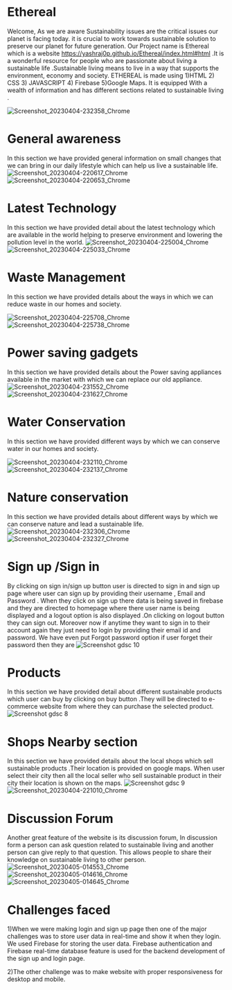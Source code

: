 # Ethereal
Welcome,
As we are aware Sustainability issues are the critical issues our planet is facing today. it is crucial to work towards sustainable solution to preserve our planet for future generation. Our Project name is  Ethereal which is a website https://yashraj0p.github.io/Ethereal/index.html#html .It is a wonderful resource for people who are passionate about living a sustainable life .Sustainable living means to live in a way that supports the environment, economy and society.
ETHEREAL is made using 
1)HTML
2) CSS
3) JAVASCRIPT 
4) Firebase 
5)Google Maps.
 It is equipped With a wealth of information and has different sections related to sustainable living .

![Screenshot_20230404-232358_Chrome](https://user-images.githubusercontent.com/127089397/229878882-49dd92b0-3757-484f-b1f1-dc3f735f3eb4.jpg)


# General awareness
In this section we have provided general information on small changes that we can bring in our daily lifestyle which can help us live a sustainable life.
![Screenshot_20230404-220617_Chrome](https://user-images.githubusercontent.com/127089397/229858986-d86f6f9c-3056-45d9-8e94-d51225dadb79.jpg)
![Screenshot_20230404-220653_Chrome](https://user-images.githubusercontent.com/127089397/229859081-fc102cec-eca2-4b54-b19d-fab479c13229.jpg)
# Latest Technology 
In this section we have provided detail about the latest technology which are available in the world helping to preserve environment and lowering the pollution level in the world.
![Screenshot_20230404-225004_Chrome](https://user-images.githubusercontent.com/127089397/229869502-093b848d-d48c-40ce-b3a3-20c2e6241309.jpg)
![Screenshot_20230404-225033_Chrome](https://user-images.githubusercontent.com/127089397/229869527-7f4110ce-adbf-4fd2-9c5a-2fe8b5e11678.jpg)
# Waste Management 
In this section we have provided details about the ways in which we can reduce waste in our homes and society.

![Screenshot_20230404-225708_Chrome](https://user-images.githubusercontent.com/127089397/229871038-b20b57e9-a832-4f1b-af06-829266c1caf5.jpg)
![Screenshot_20230404-225738_Chrome](https://user-images.githubusercontent.com/127089397/229871065-268969fe-847d-44a2-a22a-58f5a8eb4294.jpg)

# Power saving gadgets 
In this section we have provided details about the Power saving appliances available in the market with which we can replace our old appliance.
![Screenshot_20230404-231552_Chrome](https://user-images.githubusercontent.com/127089397/229875308-eb52d9be-d923-4d1c-98a0-d7934377de0a.jpg)
![Screenshot_20230404-231627_Chrome](https://user-images.githubusercontent.com/127089397/229875341-2117b03a-4963-4d88-bbac-d474f12b778d.jpg)

# Water Conservation 
In this section we have provided different ways by which we can conserve water in our homes and society.

![Screenshot_20230404-232110_Chrome](https://user-images.githubusercontent.com/127089397/229877969-093c74a4-2d4b-4395-a4df-0a17ffd8a15c.jpg)
![Screenshot_20230404-232137_Chrome](https://user-images.githubusercontent.com/127089397/229878007-3e8f11e8-6607-479a-b708-3434a0b02ea2.jpg)

# Nature conservation
In this section we have provided details about different ways by which we can conserve nature and lead  a sustainable life.
![Screenshot_20230404-232306_Chrome](https://user-images.githubusercontent.com/127089397/229878389-34341091-0398-4d43-ac62-c9ddb0e842ee.jpg)
![Screenshot_20230404-232327_Chrome](https://user-images.githubusercontent.com/127089397/229878424-a0689cf0-3b1a-4cd9-a2d6-161744ec4f04.jpg)

# Sign up /Sign in 
By clicking on sign in/sign up button user is directed to sign in and sign up page where user can sign up by providing their username , Email and Password . When they click on sign up there data is being saved in firebase and they are directed to homepage where there user name is being displayed and a logout option is also displayed .On clicking on logout button they can sign out. Moreover now if anytime they want to sign in to their account again they just need to login by providing their email id and password. We have even put Forgot password option if user forget their password then they are 
![Screenshot gdsc 10](https://user-images.githubusercontent.com/127089397/229868384-107a2242-3f93-41e8-b28e-aed16c8f5c47.png)

# Products
In this section we have provided detail about different sustainable products which user can buy by clicking on buy button .They will be directed to e-commerce website from where they can purchase the selected product.
![Screenshot gdsc 8](https://user-images.githubusercontent.com/127089397/229853388-9d2577fd-14a6-4108-bea0-64a538c87f40.png)
# Shops Nearby section
In this section we have provided details about the local shops which sell sustainable products .Their location is provided on google maps. When user select their city then all the local seller who sell sustainable product in their city their location is shown on the maps. 
![Screenshot gdsc 9](https://user-images.githubusercontent.com/127089397/229853443-973f4d6f-6cc9-4366-9548-33d1532d1bf7.png)
![Screenshot_20230404-221010_Chrome](https://user-images.githubusercontent.com/127089397/229859905-418e2c4f-2f73-4346-9d19-643dfe42db7f.jpg)

# Discussion Forum
Another great feature of the website is its discussion forum, In discussion form a person can ask question related to sustainable living and another person can give reply to that question. This allows people to share their knowledge on sustainable living to other person.
![Screenshot_20230405-014553_Chrome](https://user-images.githubusercontent.com/127089397/229910532-ecf70eaf-08ae-41e4-adeb-4a802c4b2316.jpg)
![Screenshot_20230405-014616_Chrome](https://user-images.githubusercontent.com/127089397/229910551-9726125f-0f07-4af9-a988-140cd7cf8cc2.jpg)
![Screenshot_20230405-014645_Chrome](https://user-images.githubusercontent.com/127089397/229910572-a7bfb4d5-8a6d-4f2a-916e-a4b186bfaf3d.jpg)
# Challenges faced
1)When we were making login and sign up page then one of the major challenges was to store user data in real-time and show it when they login. We used Firebase for storing the user data. Firebase authentication and Firebase real-time database feature is used for the backend development of the sign up and login page.

2)The other challenge was to make website with proper responsiveness for desktop and mobile.




